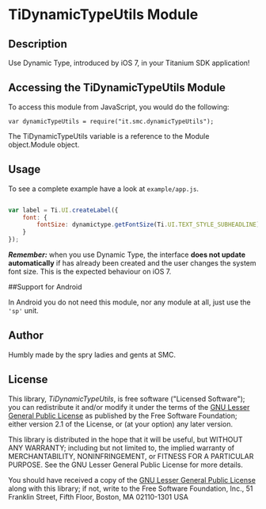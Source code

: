 # TiDynamicTypeUtils Module

## Description

Use Dynamic Type, introduced by iOS 7, in your Titanium SDK application!

## Accessing the TiDynamicTypeUtils Module
To access this module from JavaScript, you would do the following:

	var dynamicTypeUtils = require("it.smc.dynamicTypeUtils");

The TiDynamicTypeUtils variable is a reference to the Module object.Module object.

## Usage

To see a complete example have a look at `example/app.js`.

```js

var label = Ti.UI.createLabel({
	font: {
		fontSize: dynamictype.getFontSize(Ti.UI.TEXT_STYLE_SUBHEADLINE)
	}
});
```
***Remember:*** when you use Dynamic Type, the interface **does not update automatically** if has already been created and the user changes the system font size. This is the expected behaviour on iOS 7.

##Support for Android

In Android you do not need this module, nor any module at all, just use the `'sp'` unit.

## Author
Humbly made by the spry ladies and gents at SMC.

## License

This library, *TiDynamicTypeUtils*, is free software ("Licensed Software"); you can
redistribute it and/or modify it under the terms of the [GNU Lesser General
Public License](http://www.gnu.org/licenses/lgpl-2.1.html) as published by the
Free Software Foundation; either version 2.1 of the License, or (at your
option) any later version.

This library is distributed in the hope that it will be useful, but WITHOUT ANY
WARRANTY; including but not limited to, the implied warranty of MERCHANTABILITY,
NONINFRINGEMENT, or FITNESS FOR A PARTICULAR PURPOSE. See the GNU Lesser General
Public License for more details.

You should have received a copy of the [GNU Lesser General Public
License](http://www.gnu.org/licenses/lgpl-2.1.html) along with this library; if
not, write to the Free Software Foundation, Inc., 51 Franklin Street, Fifth
Floor, Boston, MA 02110-1301 USA
